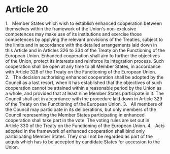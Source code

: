 # Article 20
1.   Member States which wish to establish enhanced cooperation between themselves within the framework of the Union's non-exclusive competences may make use of its institutions and exercise those competences by applying the relevant provisions of the Treaties, subject to the limits and in accordance with the detailed arrangements laid down in this Article and in Articles 326 to 334 of the Treaty on the Functioning of the European Union. Enhanced cooperation shall aim to further the objectives of the Union, protect its interests and reinforce its integration process. Such cooperation shall be open at any time to all Member States, in accordance with Article 328 of the Treaty on the Functioning of the European Union. 2.   The decision authorising enhanced cooperation shall be adopted by the Council as a last resort, when it has established that the objectives of such cooperation cannot be attained within a reasonable period by the Union as a whole, and provided that at least nine Member States participate in it. The Council shall act in accordance with the procedure laid down in Article 329 of the Treaty on the Functioning of the European Union. 3.   All members of the Council may participate in its deliberations, but only members of the Council representing the Member States participating in enhanced cooperation shall take part in the vote. The voting rules are set out in Article 330 of the Treaty on the Functioning of the European Union. 4.   Acts adopted in the framework of enhanced cooperation shall bind only participating Member States. They shall not be regarded as part of the <span class="italic">acquis</span> which has to be accepted by candidate States for accession to the Union.